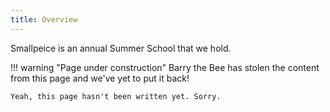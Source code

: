 ```yaml
---
title: Overview
---
```


Smallpeice is an annual Summer School that we hold.

!!! warning "Page under construction"
    Barry the Bee has stolen the content from this page and we've yet to put it back!

    Yeah, this page hasn't been written yet. Sorry.
